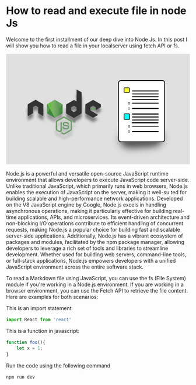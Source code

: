 # How to read and execute file in node Js

Welcome to the first installment of our deep dive into Node Js. In this post I will show you how to read a file in your localserver using fetch API or fs.

<img class='blog-c' src='/images/blog/cover_readfile_nodejs.jpg' alt='Test'>

Node.js is a powerful and versatile open-source JavaScript runtime environment that allows developers to execute JavaScript code server-side. Unlike traditional JavaScript, which primarily runs in web browsers, Node.js enables the execution of JavaScript on the server, making it well-su ted for building scalable and high-performance network applications. Developed on the V8 JavaScript engine by Google, Node.js excels in handling asynchronous operations, making it particularly effective for building real-time applications, APIs, and microservices. Its event-driven architecture and non-blocking I/O operations contribute to efficient handling of concurrent requests, making Node.js a popular choice for building fast and scalable server-side applications. Additionally, Node.js has a vibrant ecosystem of packages and modules, facilitated by the npm package manager, allowing developers to leverage a rich set of tools and libraries to streamline development. Whether used for building web servers, command-line tools, or full-stack applications, Node.js empowers developers with a unified JavaScript environment across the entire software stack.
 

To read a Markdown file using JavaScript, you can use the fs (File System) module if you're working in a Node.js environment. If you are working in a browser environment, you can use the Fetch API to retrieve the file content. Here are examples for both scenarios:





This is an import statement
```js  
import React from 'react'
```


This is a function in javascript:
```js  
function foo(){
    let x = 1; 
}
```

Run the code using the following command

```bash
npm run dev
```